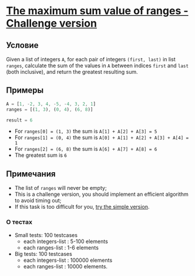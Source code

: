 # [The maximum sum value of ranges - Challenge version](https://www.codewars.com/kata/583d171f28a0c04b7c00009c)

## Условие

Given a list of integers `A`, for each pair of integers `(first, last)` in list `ranges`, calculate the sum of the values in `A` between indices `first` and `last` (both inclusive), and return the greatest resulting sum.

## Примеры

```js
A = [1, -2, 3, 4, -5, -4, 3, 2, 1]
ranges = [(1, 3), (0, 4), (6, 8)]

result = 6
```

* For `ranges[0] = (1, 3)` the sum is `A[1] + A[2] + A[3] = 5`
* For `ranges[1] = (0, 4)` the sum is `A[0] + A[1] + A[2] + A[3] + A[4] = 1`
* For `ranges[2] = (6, 8)` the sum is `A[6] + A[7] + A[8] = 6`
* The greatest sum is `6`

## Примечания

* The list of `ranges` will never be empty;
* This is a challenge version, you should implement an efficient algorithm to avoid timing out;
* If this task is too difficult for you, [try the simple version](https://www.codewars.com/kata/the-maximum-sum-value-of-ranges-simple-version/).

### О тестах

* Small tests: 100 testcases
  * each integers-list : 5-100 elements
  * each ranges-list : 1-6 elements
* Big tests: 100 testcases
  * each integers-list : 100000 elements
  * each ranges-list : 10000 elements.
